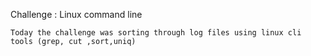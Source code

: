 Challenge : Linux command line

    Today the challenge was sorting through log files using linux cli tools (grep, cut ,sort,uniq)

    
